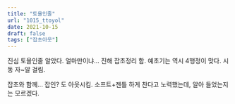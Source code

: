 ```yaml
---
title: "토욜인줄"
url: "1015_ttoyol"
date: 2021-10-15
draft: false
tags: ["잡초아웃"]
---
```

진심 토욜인줄 알았다. 얼마만이냐... 진해 잡초정리 함. 예초기는 역시 4행정이 맞다. 시동 자~알 걸림.

잡초와 함께... 잡인? 도 아웃시킴. 소프트+젠틀 하게 찬다고 노력했는데, 알아 들었는지는 모르겠다.
